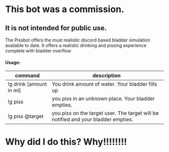 # This bot was a commission. 
## It is not intended for public use.

The Pissbot offers the must realistic discord based bladder simulation available to date.
It offers a realistic drinking and pissing experience complete with bladder overflow

#### Usage:
| command | description    |
----------|------------    |
| !g drink [amount in ml] | You drink amount of water. Your bladder fills up
| !g piss | you piss in an unknown place. Your bladder empties.
| !g piss @target | you piss on the target user. The target will be notified and your bladder empties.|

# Why did I do this? Why!!!!!!!!
